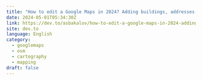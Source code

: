 ```yaml
---
title: "How to edit a Google Maps in 2024? Adding buildings, addresses, roads and other objects"
date: 2024-05-01T05:34:30Z
link: https://dev.to/asbakalov/how-to-edit-a-google-maps-in-2024-adding-buildings-addresses-roads-and-other-objects-1150?utm_medium=RSS&utm_source=news.12bit.vn
site: dev.to
language: English
category:
  - googlemaps
  - osm
  - cartography
  - mapping
draft: false
---
```

